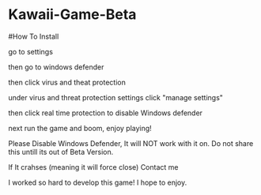 # Kawaii-Game-Beta

#How To Install

go to settings

then go to windows defender

then click virus and theat protection


under virus and threat protection settings click "manage settings"

then click real time protection to disable Windows defender

next run the game and boom, enjoy playing!








Please Disable Windows Defender, It will NOT work with it on. Do not share this untill its out of Beta Version.

If It crahses (meaning it will force close) Contact me

I worked so hard to develop this game! I hope to enjoy.

